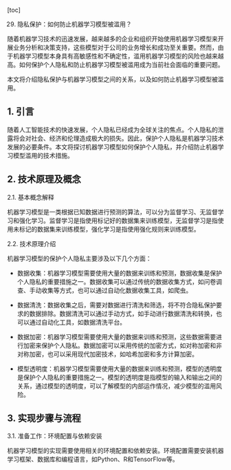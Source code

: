 
[toc]                    
                
                
29. 隐私保护：如何防止机器学习模型被滥用？

随着机器学习技术的迅速发展，越来越多的企业和组织开始使用机器学习模型来开展业务分析和决策支持，这些模型对于公司的业务增长和成功至关重要。然而，由于机器学习模型本身具有高敏感性和不确定性，滥用机器学习模型的风险也越来越高。如何保护个人隐私和防止机器学习模型被滥用成为当前社会面临的重要问题。

本文将介绍隐私保护与机器学习模型之间的关系，以及如何防止机器学习模型被滥用。

## 1. 引言

随着人工智能技术的快速发展，个人隐私已经成为全球关注的焦点。个人隐私的泄露将会对社会、经济和伦理造成极大的损失。因此，保护个人隐私是机器学习技术发展的必要条件。本文将探讨机器学习模型如何保护个人隐私，并介绍防止机器学习模型滥用的技术措施。

## 2. 技术原理及概念

2.1. 基本概念解释

机器学习模型是一类根据已知数据进行预测的算法，可以分为监督学习、无监督学习和强化学习。监督学习是指使用标记好的数据集来训练模型，无监督学习是指使用未标记的数据集来训练模型，强化学习是指使用强化规则来训练模型。

2.2. 技术原理介绍

机器学习模型的保护个人隐私主要涉及以下几个方面：

- 数据收集：机器学习模型需要使用大量的数据来训练和预测，数据收集是保护个人隐私的重要措施之一。数据收集可以通过传统的数据收集方式，如问卷调查、手动收集等方式，也可以通过自动化数据收集工具，如爬虫。

- 数据清洗：数据收集之后，需要对数据进行清洗和筛选，将不符合隐私保护要求的数据排除。数据清洗可以通过手动方式，如手动进行数据清洗和转换，也可以通过自动化工具，如数据清洗平台。

- 数据加密：机器学习模型需要使用大量的数据来训练和预测，这些数据需要进行加密来保护个人隐私。数据加密可以采用传统的加密方式，如对称加密和非对称加密，也可以采用现代加密技术，如哈希加密和多方计算加密。

- 模型透明度：机器学习模型需要使用大量的数据来训练和预测，模型的透明度是保护个人隐私的重要措施之一。模型的透明度是指模型的输入和输出之间的关系，通过模型的透明度，可以了解模型的内部运作情况，减少模型的滥用风险。

## 3. 实现步骤与流程

3.1. 准备工作：环境配置与依赖安装

机器学习模型的实现需要使用相关的环境配置和依赖安装。环境配置需要安装机器学习框架、数据库和编程语言，如Python、R和TensorFlow等。

